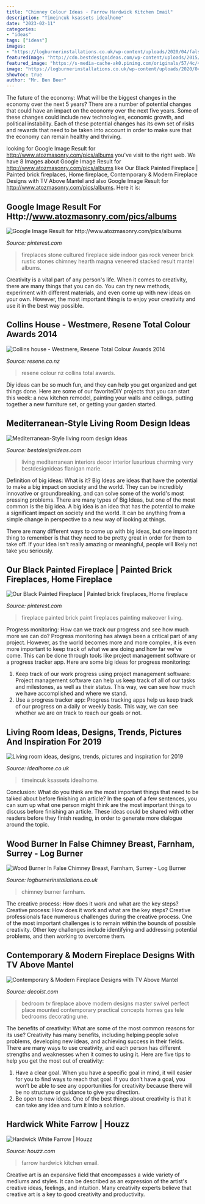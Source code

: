 ```yaml
---
title: "Chimney Colour Ideas - Farrow Hardwick Kitchen Email"
description: "Timeincuk ksassets idealhome"
date: "2023-02-11"
categories:
- "ideas"
tags: ["ideas"]
images:
- "https://logburnerinstallations.co.uk/wp-content/uploads/2020/04/false-chimney-breast-4359-768x576.jpg"
featuredImage: "http://cdn.bestdesignideas.com/wp-content/uploads/2015/01/Mediterranean-Style-living-room-design-The-decor-of-Mediterranean-interiors-is-not-exquisite.jpg"
featured_image: "https://s-media-cache-ak0.pinimg.com/originals/57/4c/42/574c42e0b5174a01330ae19619b3d22e.jpg"
image: "https://logburnerinstallations.co.uk/wp-content/uploads/2020/04/false-chimney-breast-4359-768x576.jpg"
ShowToc: true
author: "Mr. Ben Beer"
---
```



The future of the economy: What will be the biggest changes in the economy over the next 5 years?
There are a number of potential changes that could have an impact on the economy over the next five years. Some of these changes could include new technologies, economic growth, and political instability. Each of these potential changes has its own set of risks and rewards that need to be taken into account in order to make sure that the economy can remain healthy and thriving.

	

		
looking for Google Image Result for http://www.atozmasonry.com/pics/albums you've visit to the right web. We have 8 Images about Google Image Result for http://www.atozmasonry.com/pics/albums like Our Black Painted Fireplace | Painted brick fireplaces, Home fireplace, Contemporary &amp; Modern Fireplace Designs with TV Above Mantel and also Google Image Result for http://www.atozmasonry.com/pics/albums. Here it is:
		
    
## Google Image Result For Http://www.atozmasonry.com/pics/albums

<img loading=lazy src="https://s-media-cache-ak0.pinimg.com/originals/57/4c/42/574c42e0b5174a01330ae19619b3d22e.jpg" onerror="this.onerror=null;this.src='https://tse1.mm.bing.net/th?id=OIP.An1kG2I6W1nyzRACZgaYQQHaJ4&amp;pid=15.1';" alt="Google Image Result for http://www.atozmasonry.com/pics/albums">

_Source: pinterest.com_

>fireplaces stone cultured fireplace side indoor gas rock veneer brick rustic stones chimney hearth magna veneered stacked result mantel albums. 

	

Creativity is a vital part of any person's life. When it comes to creativity, there are many things that you can do. You can try new methods, experiment with different materials, and even come up with new ideas on your own. However, the most important thing is to enjoy your creativity and use it in the best way possible.

    
## Collins House - Westmere, Resene Total Colour Awards 2014

<img loading=lazy src="http://www.resene.co.nz/total-colour-awards/images/14-Collins-house-3.jpg" onerror="this.onerror=null;this.src='https://tse2.mm.bing.net/th?id=OIP.lAEV2BZgUqLge05UTamKuQHaE8&amp;pid=15.1';" alt="Collins house - Westmere, Resene Total Colour Awards 2014">

_Source: resene.co.nz_

>resene colour nz collins total awards. 

	

Diy ideas can be so much fun, and they can help you get organized and get things done. Here are some of our favoriteDIY projects that you can start this week: a new kitchen remodel, painting your walls and ceilings, putting together a new furniture set, or getting your garden started.

    
## Mediterranean-Style Living Room Design Ideas

<img loading=lazy src="http://cdn.bestdesignideas.com/wp-content/uploads/2015/01/Mediterranean-Style-living-room-design-The-decor-of-Mediterranean-interiors-is-not-exquisite.jpg" onerror="this.onerror=null;this.src='https://tse1.mm.bing.net/th?id=OIP.6BmQeUrzfExlV6fq1yXxgwHaLJ&amp;pid=15.1';" alt="Mediterranean-Style living room design ideas">

_Source: bestdesignideas.com_

>living mediterranean interiors decor interior luxurious charming very bestdesignideas flanigan marie. 

	

Definition of big ideas: What is it?
Big Ideas are ideas that have the potential to make a big impact on society and the world. They can be incredibly innovative or groundbreaking, and can solve some of the world's most pressing problems.
There are many types of Big Ideas, but one of the most common is the big idea. A big idea is an idea that has the potential to make a significant impact on society and the world. It can be anything from a simple change in perspective to a new way of looking at things.

There are many different ways to come up with big ideas, but one important thing to remember is that they need to be pretty great in order for them to take off. If your idea isn't really amazing or meaningful, people will likely not take you seriously.

    
## Our Black Painted Fireplace | Painted Brick Fireplaces, Home Fireplace

<img loading=lazy src="https://i.pinimg.com/originals/4f/b2/36/4fb2360baca013c8021fc332e7709017.jpg" onerror="this.onerror=null;this.src='https://tse1.mm.bing.net/th?id=OIP.CJ9F1M2Io7CG_GbS8SGO3wHaLH&amp;pid=15.1';" alt="Our Black Painted Fireplace | Painted brick fireplaces, Home fireplace">

_Source: pinterest.com_

>fireplace painted brick paint fireplaces painting makeover living. 

	

Progress monitoring: How can we track our progress and see how much more we can do?
Progress monitoring has always been a critical part of any project. However, as the world becomes more and more complex, it is even more important to keep track of what we are doing and how far we've come. This can be done through tools like project management software or a progress tracker app. Here are some big ideas for progress monitoring: 
1. Keep track of our work progress using project management software: Project management software can help us keep track of all of our tasks and milestones, as well as their status. This way, we can see how much we have accomplished and where we stand. 
2. Use a progress tracker app: Progress tracking apps help us keep track of our progress on a daily or weekly basis. This way, we can see whether we are on track to reach our goals or not. 

    
## Living Room Ideas, Designs, Trends, Pictures And Inspiration For 2019

<img loading=lazy src="https://ksassets.timeincuk.net/wp/uploads/sites/56/2018/06/Ideal-Home-living-room-with-metallic-wallpaper-620x620.jpg" onerror="this.onerror=null;this.src='https://tse1.mm.bing.net/th?id=OIP.roD1mnJ-G2YZwyB_c5-s1QHaHa&amp;pid=15.1';" alt="Living room ideas, designs, trends, pictures and inspiration for 2019">

_Source: idealhome.co.uk_

>timeincuk ksassets idealhome. 

	

Conclusion: What do you think are the most important things that need to be talked about before finishing an article?
In the span of a few sentences, you can sum up what one person might think are the most important things to discuss before finishing an article. These ideas could be shared with other readers before they finish reading, in order to generate more dialogue around the topic.

    
## Wood Burner In False Chimney Breast, Farnham, Surrey - Log Burner

<img loading=lazy src="https://logburnerinstallations.co.uk/wp-content/uploads/2020/04/false-chimney-breast-4359-768x576.jpg" onerror="this.onerror=null;this.src='https://tse1.mm.bing.net/th?id=OIP.brODyWqiZBQEXxoLd4yc2gHaFj&amp;pid=15.1';" alt="Wood Burner In False Chimney Breast, Farnham, Surrey - Log Burner">

_Source: logburnerinstallations.co.uk_

>chimney burner farnham. 

	

The creative process: How does it work and what are the key steps?
Creative process: How does it work and what are the key steps?
Creative professionals face numerous challenges during the creative process. One of the most important challenges is to remain within the bounds of possible creativity. Other key challenges include identifying and addressing potential problems, and then working to overcome them.

    
## Contemporary &amp; Modern Fireplace Designs With TV Above Mantel

<img loading=lazy src="https://cdn.decoist.com/wp-content/uploads/2014/05/Bring-some-flexibility-to-the-TV-above-the-fireplace.jpg" onerror="this.onerror=null;this.src='https://tse4.mm.bing.net/th?id=OIP.3txF7_p9a8RJTe9_2_c3qgHaFR&amp;pid=15.1';" alt="Contemporary &amp; Modern Fireplace Designs with TV Above Mantel">

_Source: decoist.com_

>bedroom tv fireplace above modern designs master swivel perfect place mounted contemporary practical concepts homes gas tele bedrooms decorating une. 

	

The benefits of creativity: What are some of the most common reasons for its use?
Creativity has many benefits, including helping people solve problems, developing new ideas, and achieving success in their fields. There are many ways to use creativity, and each person has different strengths and weaknesses when it comes to using it. Here are five tips to help you get the most out of creativity: 
1. Have a clear goal. When you have a specific goal in mind, it will easier for you to find ways to reach that goal. If you don’t have a goal, you won’t be able to see any opportunities for creativity because there will be no structure or guidance to give you direction. 
2. Be open to new ideas. One of the best things about creativity is that it can take any idea and turn it into a solution.

    
## Hardwick White Farrow | Houzz

<img loading=lazy src="https://st.hzcdn.com/fimgs/bd611a9701a8722d_3780-w500-h666-b0-p0--contemporary-kitchen.jpg" onerror="this.onerror=null;this.src='https://tse3.mm.bing.net/th?id=OIP.FWwtvmgkmYa-tGfinQTqzwHaJ3&amp;pid=15.1';" alt="Hardwick White Farrow | Houzz">

_Source: houzz.com_

>farrow hardwick kitchen email. 

	

Creative art is an expansive field that encompasses a wide variety of mediums and styles. It can be described as an expression of the artist's creative ideas, feelings, and intuition. Many creativity experts believe that creative art is a key to good creativity and productivity.


